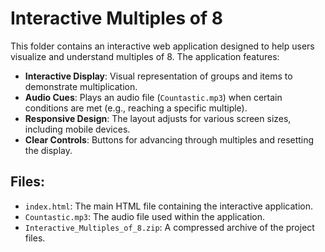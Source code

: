 # Interactive Multiples of 8

This folder contains an interactive web application designed to help users visualize and understand multiples of 8. The application features:

- **Interactive Display**: Visual representation of groups and items to demonstrate multiplication.
- **Audio Cues**: Plays an audio file (`Countastic.mp3`) when certain conditions are met (e.g., reaching a specific multiple).
- **Responsive Design**: The layout adjusts for various screen sizes, including mobile devices.
- **Clear Controls**: Buttons for advancing through multiples and resetting the display.

## Files:
- `index.html`: The main HTML file containing the interactive application.
- `Countastic.mp3`: The audio file used within the application.
- `Interactive_Multiples_of_8.zip`: A compressed archive of the project files.